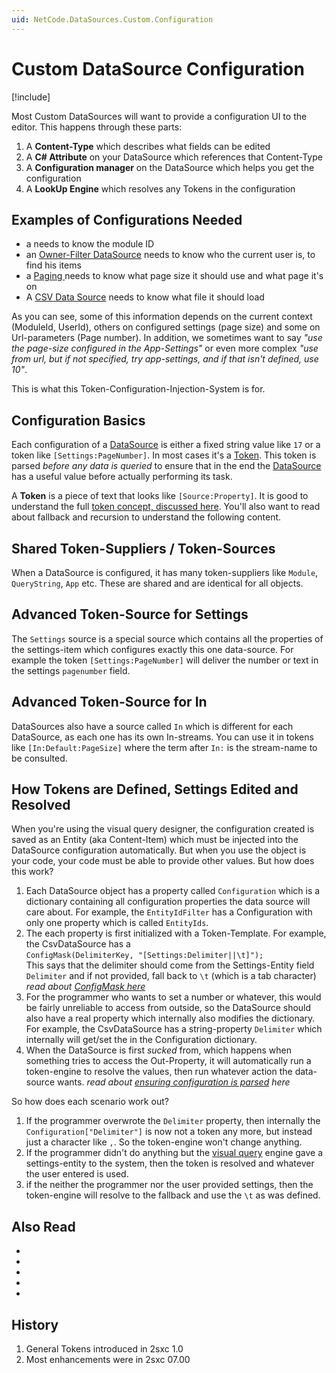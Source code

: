 ```yaml
---
uid: NetCode.DataSources.Custom.Configuration
---
```


# Custom DataSource Configuration

[!include[](~/basics/stack/_shared-float-summary.md)]
<style>.context-box-summary .query-params, .context-box-summary .lookup { visibility: visible; } </style>

Most Custom DataSources will want to provide a configuration UI to the editor. This happens through these parts:

1. A **Content-Type** which describes what fields can be edited
1. A **C# Attribute** on your DataSource which references that Content-Type
1. A **Configuration manager** on the DataSource which helps you get the configuration
1. A **LookUp Engine** which resolves any Tokens in the configuration

## Examples of Configurations Needed

* a [](xref:ToSic.Sxc.DataSources.CmsBlock) needs to know the module ID 
* an [Owner-Filter DataSource](xref:ToSic.Eav.DataSources.OwnerFilter) needs to know who the current user is, to find his items
* a [Paging ](xref:ToSic.Eav.DataSources.Paging) needs to know what page size it should use and what page it's on
* A [CSV Data Source](xref:ToSic.Eav.DataSources.CsvDataSource) needs to know what file it should load

As you can see, some of this information depends on the current context (ModuleId, UserId), others on configured settings (page size) and some on Url-parameters (Page number). In addition, we sometimes want to say _"use the page-size configured in the App-Settings"_ or even more complex _"use from url, but if not specified, try app-settings, and if that isn't defined, use 10"_.

This is what this Token-Configuration-Injection-System is for. 

## Configuration Basics

Each configuration of a [DataSource](xref:NetCode.DataSources.DataSource) is either a fixed string value like `17` or a token like `[Settings:PageNumber]`. In most cases it's a [Token](xref:Basics.LookUp.Tokens). This token is parsed _before any data is queried_ to ensure that in the end the [DataSource](xref:NetCode.DataSources.DataSource) has a useful value before actually performing its task. 

A **Token** is a piece of text that looks like `[Source:Property]`. It is good to understand the full [token concept, discussed here](xref:Basics.LookUp.Tokens). You'll also want to read about fallback and recursion to understand the following content. 

## Shared Token-Suppliers / Token-Sources

When a DataSource is configured, it has many token-suppliers like `Module`, `QueryString`, `App` etc. These are shared and are identical for all objects. 

## Advanced Token-Source for Settings

The `Settings` source is a special source which contains all the properties of the settings-item which configures exactly this one data-source. For example the token `[Settings:PageNumber]` will deliver the number or text in the settings `pagenumber` field. 

## Advanced Token-Source for In

DataSources also have a source called `In` which is different for each DataSource, as each one has its own In-streams. You can use it in tokens like `[In:Default:PageSize]` where the term after `In:` is the stream-name to be consulted. 

## How Tokens are Defined, Settings Edited and Resolved

When you're using the visual query designer, the configuration created is saved as an Entity (aka Content-Item) which must be injected into the DataSource configuration automatically. But when you use the object is your code, your code must be able to provide other values. But how does this work?

1. Each DataSource object has a property called `Configuration` which is a dictionary containing all configuration properties the data source will care about. For example, the `EntityIdFilter` has a Configuration with only one property which is called `EntityIds`. 
2. The each property is first initialized with a Token-Template. For example, the CsvDataSource has a  
`ConfigMask(DelimiterKey, "[Settings:Delimiter||\t]");`   
This says that the delimiter should come from the Settings-Entity field `Delimiter` and if not provided, fall back to `\t` (which is a tab character)  
_read about [ConfigMask here](xref:NetCode.DataSources.Custom.ConfigMask)_  
3. For the programmer who wants to set a number or whatever, this would be fairly unreliable to access from outside, so the DataSource should also have a real property which internally also modifies the dictionary. For example, the CsvDataSource has a string-property `Delimiter` which internally will get/set the in the Configuration dictionary.  
3. When the DataSource is first _sucked_ from, which happens when something tries to access the Out-Property, it will automatically run a token-engine to resolve the values, then run whatever action the data-source wants. _read about [ensuring configuration is parsed](xref:NetCode.DataSources.Custom.EnsureConfigurationIsLoaded) here_

So how does each scenario work out?

1. If the programmer overwrote the `Delimiter` property, then internally the `Configuration["Delimiter"]` is now not a token any more, but instead just a character like `,`. So the token-engine won't change anything. 
1. If the programmer didn't do anything but the [visual query](xref:ToSic.Eav.DataSources.Queries.VisualQueryAttribute) engine gave a settings-entity to the system, then the token is resolved and whatever the user entered is used. 
1. if the neither the programmer nor the user provided settings, then the token-engine will resolve to the fallback and use the `\t` as was defined.

## Also Read

* [](xref:Basics.LookUp.Index)
* [](xref:Basics.LookUp.Tokens)
* [](xref:NetCode.DataSources.Custom.Api)
* [](xref:NetCode.DataSources.Custom.EnsureConfigurationIsLoaded)
* [](xref:ToSic.Eav.DataSources.IDataStream)


## History

1. General Tokens introduced in 2sxc 1.0
1. Most enhancements were in 2sxc 07.00

